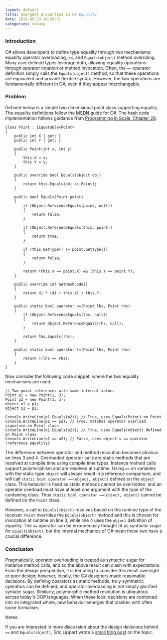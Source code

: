 ```yaml
---
layout: default
title: Emergent properties in C# Equality
date: 2019-05-23 10:32:31
categories: csharp
---
```


### Introduction

C# allows developers to define type equality through two mechanisms: equality operator overloading, `==`, and `Equals(object)` method overriding. Many user defined types leverage both, allowing equality operations through operator notation or method invocation. Often, the `==` operator definition simply calls the `Equals(object)` method, so that these operations are equivalent and provide flexible syntax. However, the two operations are fundamentally different in C#, even if they appear interchangable.

### Problem

Defined below is a simple two dimensional point class supporting equality. The equality definitions follow the [MSDN](https://docs.microsoft.com/en-us/dotnet/csharp/programming-guide/statements-expressions-operators/how-to-define-value-equality-for-a-type) guide for C#. The hash code implementation follows guidance from [Programming in Scala, Chapter 28](https://www.artima.com/pins1ed/object-equality.html).

```
class Point : IEquatable<Point>
{
	public int X { get; }
	public int Y { get; }

	public Point(int x, int y)
	{
		this.X = x;
		this.Y = y;
	}

	public override bool Equals(object obj)
	{
		return this.Equals(obj as Point);
	}

	public bool Equals(Point point)
	{
		if (Object.ReferenceEquals(point, null))
		{
			return false;
		}

		if (Object.ReferenceEquals(this, point))
		{
			return true;
		}

		if (this.GetType() != point.GetType())
		{
			return false;
		}

		return (this.X == point.X) && (this.Y == point.Y);
	}

	public override int GetHashCode()
	{
		return 41 * (41 + this.X) + this.Y;
	}

	public static bool operator ==(Point lhs, Point rhs)
	{
		if (Object.ReferenceEquals(lhs, null))
		{
			return Object.ReferenceEquals(rhs, null);
		}

		return lhs.Equals(rhs);
	}

	public static bool operator !=(Point lhs, Point rhs)
	{
		return !(lhs == rhs);
	}
}
```

Now consider the following code snippet, where the two equality mechanisms are used.

```
// Two point references with same internal values
Point p1 = new Point(1, 3);
Point p2 = new Point(1, 3);
object o1 = p1;
object o2 = p2;

Console.WriteLine(p1.Equals(p2)); // True, uses Equals(Point) on Point
Console.WriteLine(p1 == p2); // True, matches operator overload signature on Point class
Console.WriteLine(o1.Equals(o2)); // True, uses Equals(object) defined on Point class
Console.WriteLine(o1 == o2); // False, uses object's == operator (reference equality)
```

The difference between operator and method resolution becomes obvious on lines 3 and 4. Overloaded operator calls are static methods that are resolved at compile time using compile time types. Instance method calls support polymorphism and are resolved at runtime. Using `==` on variables with the static type `object` will always result in a reference comparison, and will call `static bool operator ==(object, object)` defined on the `object` class. This behavior is fixed as static methods cannot be overridden, and an operator overload must have at least one argument with the type of the containing class. Thus `static bool operator ==(object, object)` cannot be defined on the `Point` class.

However, a call to `Equals(object)` resolves based on the runtime type of the receiver. `Point` overrides the `Equals(object)` method and this is chosen for invocation at runtime on line 3, while line 4 uses the `object` definition of equality. The `==` operator can be errouneously thought of as syntactic sugar for `Equals(object)`, but the internal mechanics of C# mean these two have a crucial difference.

### Conclusion

Pragmatically, operator overloading is treated as syntactic sugar for instance method calls, and so the above result can clash with expectations. From the design perspective, it is tempting to consider this result oversight or poor design; however, locally, the C# designers made reasonable decisions. By defining operators as static methods, truly symmetric operators can be defined, and operator overloading is not simply glorified syntatic sugar. Similarly, polymorphic method resolution is ubiquitous across today's OOP languages. When these local decisions are combined into an integrated whole, new behavior emerges that clashes with often loose formalism.

Notes:

If you are interested in more discussion about the design decisions behind `==` and `Equals(object)`, Eric Lippert wrote a [small blog post](https://blogs.msdn.microsoft.com/ericlippert/2009/04/09/double-your-dispatch-double-your-fun/) on the topic.
